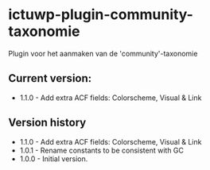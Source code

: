 # ictuwp-plugin-community-taxonomie
Plugin voor het aanmaken van de 'community'-taxonomie


## Current version:
* 1.1.0 - Add extra ACF fields: Colorscheme, Visual & Link

## Version history
* 1.1.0 - Add extra ACF fields: Colorscheme, Visual & Link
* 1.0.1 - Rename constants to be consistent with GC
* 1.0.0 - Initial version.
